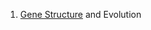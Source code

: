1. [Gene Structure](http://nitro.biosci.arizona.edu/courses/EEB600A-2003/lectures/lecture24/lecture24.html) and Evolution

